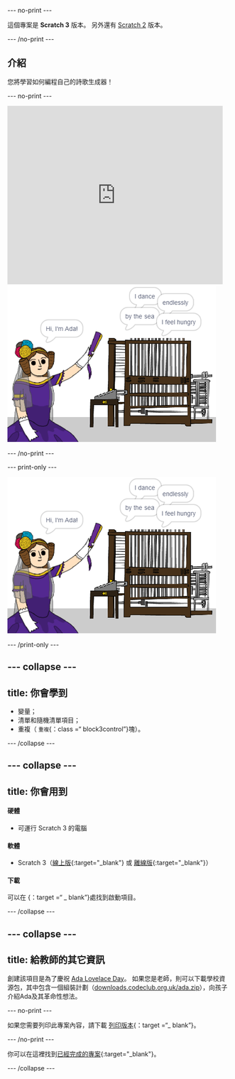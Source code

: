 \--- no-print \---

這個專案是 **Scratch 3** 版本。 另外還有 [Scratch 2](https://projects.raspberrypi.org/en/projects/poetry-generator-scratch2) 版本。

\--- /no-print \---

## 介紹

您將學習如何編程自己的詩歌生成器！

\--- no-print \---

<div class="scratch-preview">
  <iframe allowtransparency="true" width="485" height="402" src="https://scratch.mit.edu/projects/embed/77844926/?autostart=false" frameborder="0" scrolling="no"></iframe>
  <img src="images/poetry-final.png">
</div>

\--- /no-print \---

\--- print-only \---

![遊戲截圖](images/poetry-final.png)

\--- /print-only \---

## \--- collapse \---

## title: 你會學到

+ 變量；
+ 清單和隨機清單項目；
+ 重複（ `重複`{：class =“ block3control”}塊）。

\--- /collapse \---

## \--- collapse \---

## title: 你會用到

#### 硬體

+ 可運行 Scratch 3 的電腦

#### 軟體

+ Scratch 3（[線上版](http://rpf.io/scratchon){:target="_blank"} 或 [離線版](http://rpf.io/scratchoff){:target="_blank"}）

#### 下載

可以在 [](http://rpf.io/p/en/poetry-generator-go){：target =“ _ blank”}處找到啟動項目。

\--- /collapse \---

## \--- collapse \---

## title: 給教師的其它資訊

創建該項目是為了慶祝 [Ada Lovelace Day](https://findingada.com)。 如果您是老師，則可以下載學校資源包，其中包含一個組裝計劃（[downloads.codeclub.org.uk/ada.zip](http://downloads.codeclub.org.uk/ada.zip)），向孩子介紹Ada及其革命性想法。

\--- no-print \---

如果您需要列印此專案內容，請下載 [列印版本](https://projects.raspberrypi.org/en/projects/poetry-generator/print){：target =“_ blank”}。

\--- /no-print \---

你可以在這裡找到[已經完成的專案](http://rpf.io/p/en/poetry-generator-get){:target="_blank"}。

\--- /collapse \---